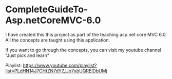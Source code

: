# CompleteGuideTo-Asp.netCoreMVC-6.0
I have created this this project as part of the teaching asp.net core MVC 6.0. All the concepts are taught using this application. 

If you want to go through the concepts, you can visit my youtube channel "Just pick and learn"

Playlist:  https://www.youtube.com/playlist?list=PLdHN14J7CHtZN7dY7_Uo7ybUQRElDbUMj
